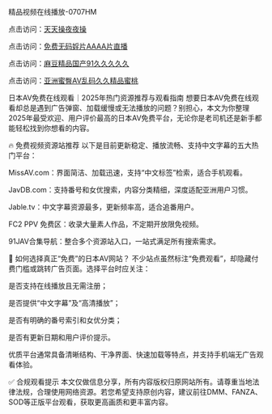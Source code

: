 精品视频在线播放-0707HM

点击访问：<a href="https://rtj-3zo.pages.dev/">天天操夜夜操</a>

点击访问：<a href="https://bsdf-5f5.pages.dev/">免费无码婬片AAAA片直播</a>

点击访问：<a href="https://cfad.pages.dev/">麻豆精品国产91久久久久久</a>

点击访问：<a href="https://bsdf-5f5.pages.dev/">亚洲蜜臀AV乱码久久精品蜜桃</a>

日本AV免费在线观看｜2025年热门资源推荐与观看指南
想要日本AV免费在线观看却总是遇到广告弹窗、加载缓慢或无法播放的问题？别担心，本文为你整理2025年最受欢迎、用户评价最高的日本AV免费平台，无论你是老司机还是新手都能轻松找到你想看的内容。

🔥 免费视频资源站推荐
以下是目前更新稳定、播放流畅、支持中文字幕的五大热门平台：

MissAV.com：界面简洁、加载迅速，支持“中文标签”检索，适合手机观看。

JavDB.com：支持番号和女优搜索，内容分类精细，深度适配亚洲用户习惯。

Jable.tv：中文字幕资源最多，更新频率高，适合追番用户。

FC2 PPV 免费区：收录大量素人作品，不定期开放限免视频。

91JAV合集导航：整合多个资源站入口，一站式满足所有搜索需求。

🎯 如何选择真正“免费”的日本AV网站？
不少站点虽然标注“免费观看”，却隐藏付费门槛或跳转广告页面。选择平台时应关注：

是否支持在线播放且无需注册；

是否提供“中文字幕”及“高清播放”；

是否有明确的番号索引和女优分类；

是否有更新日期和用户评价提示。

优质平台通常具备清晰结构、干净界面、快速加载等特点，并支持手机端无广告观看体验。

✅ 合规观看提示
本文仅做信息分享，所有内容版权归原网站所有。请尊重当地法律法规，合理使用网络资源。若您希望支持原创内容，建议前往DMM、FANZA、SOD等正版平台观看，获取更高画质和更丰富内容。





<span style="display:none;">[Canonical link](https://github.com/inn234/34552 ）</span>

